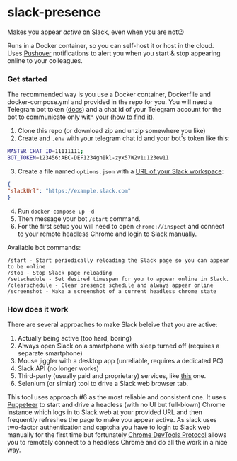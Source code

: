 # slack-presence

Makes you appear _active_ on Slack, even when you are not😉

Runs in a Docker container, so you can self-host it or host in the cloud.</br>
Uses [Pushover](https://pushover.net/) notifications to alert you when you start & stop appearing
online to your colleagues.

### Get started

The recommended way is you use a Docker container, Dockerfile and docker-compose.yml and provided in
the repo for you.
You will need a Telegram bot token ([docs](https://core.telegram.org/bots#6-botfather)) and a chat
id
of your Telegram account for the bot to communicate only with
your ([how to find it](https://www.alphr.com/find-chat-id-telegram/)).

1. Clone this repo (or download zip and unzip somewhere you like)
2. Create and `.env` with your telegram chat id and your bot's token like this:

  ```bash
  MASTER_CHAT_ID=11111111;
  BOT_TOKEN=123456:ABC-DEF1234ghIkl-zyx57W2v1u123ew11
  ```

3. Create a file named `options.json` with
   a [URL of your Slack workspace](https://slack.com/help/articles/221769328-Locate-your-Slack-URL):

  ```json
  {
  "slackUrl": "https://example.slack.com"
  }
```

4. Run `docker-compose up -d`
5. Then message your bot `/start` command.
6. For the first setup you will need to open `chrome://inspect` and connect to your remote headless
   Chrome and login to Slack manually.

Available bot commands:

```
/start - Start periodically reloading the Slack page so you can appear to be online
/stop - Stop Slack page reloading
/setschedule - Set desired timespan for you to appear online in Slack. 
/clearschedule - Clear presence schedule and always appear online
/screenshot - Make a screenshot of a current headless chrome state
```

### How does it work

There are several approaches to make Slack beleive that you are active:

1. Actually being active (too hard, boring)
2. Always open Slack on a smartphone with sleep turned off (requires a separate smartphone)
3. Mouse jiggler with a desktop app (unreliable, requires a dedicated PC)
4. Slack API (no longer works)
5. Third-party (usually paid and proprietary) services, like [this](https://presencescheduler.com/)
   one.
6. Selenium (or simiar) tool to drive a Slack web browser tab.

This tool uses approach #6 as the most reliable and consistent one.
It uses [Puppeteer](https://pptr.dev/) to start and drive a headless (with no UI but full-blown)
Chrome
instance which logs in to Slack web at your provided URL and then frequently refreshes the page to
make you appear active.
As slack uses two-factor authentication and captcha you have to login to Slack web manually for the
first time
but fortunately [Chrome DevTools Protocol](https://chromedevtools.github.io/devtools-protocol/)
allows you to remotely
connect to a headless Chrome and do all the work in a nice way.
